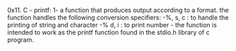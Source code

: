 0x11. C - printf: 1- a function that produces output according to a format. the function  handles the following conversion specifiers:
                    -%, s, c : to handle the printing of string and character
                    -% d, i : to print number
                    - the function is intended to work as the printf function found in the stdio.h library of c program.

